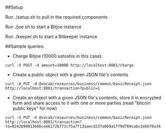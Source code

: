 ##Setup

Run ./setup.sh to pull in the required components

Run ./joe.sh to start a Bitjoe instance
    
Run ./keeper.sh to start a Bitkeeper instance

##Sample queries: 

- Charge Bitjoe (10000 satoshis in this case):
```
curl -X POST -d amount=10000 http://localhost:8081/charge
```
- Create a public object with a given JSON file's contents
```
curl -X PUT -d @vocab/resources/business/common/basicReceipt.json http://localhost:8081/transaction?public=1
```
- Create an object with a given JSON file's contents, store it in encrypted form and share access to it with one or more parties (read "bitcoin public keys" for now)
```
curl -X PUT -d @vocab/resources/business/common/basicReceipt.json http://localhost:8081/transaction?to=024289801366bcee6172b771cf5a7f13aaecd237a0b9a1ff9d769cabc2e6b70a34
```

